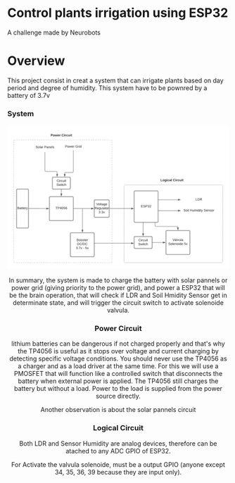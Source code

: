 # Control plants irrigation using ESP32

A challenge made by Neurobots

# Overview

This project consist in creat a system that can irrigate plants based on day period and degree of humidity. This system have to be pownred by a battery of 3.7v 

### System

<div align="center"><img alt="Block Diagram" width="580" src="docs/Image/Block-Diagram.png" />

 In summary, the system is made to charge the battery with solar pannels or power grid (giving priority to the power grid), and power a ESP32 that will be the brain operation, that will check if LDR and Soil Hmidity Sensor get in determinate state, and will trigger the circuit switch to activate solenoide valvula.

### Power Circuit
lithium batteries can be dangerous if not charged properly and that's why the TP4056 is useful as it stops over voltage and current charging by detecting specific voltage conditions. You should never use the TP4056 as a charger and as a load driver at the same time. For this we will use a PMOSFET that will function like a controlled switch that disconnects the battery when external power is applied. The TP4056 still charges the battery but without a load. Power to the load is supplied from the power source directly.

Another observation is about the solar pannels circuit

### Logical Circuit

Both LDR and Sensor Humidity are analog devices, therefore can be atached to any ADC GPIO of ESP32.

For Activate the valvula solenoide, must be a output GPIO (anyone except 34, 35, 36, 39 because they are input only).

